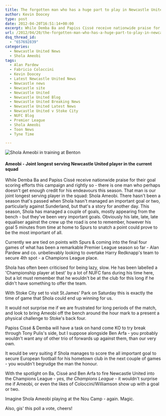 ```yaml
---
title: The forgotten man who has a huge part to play in Newcastle United’s Top 4 push
author: Kevin Doocey
type: post
date: 2012-04-20T16:51:14+00:00
excerpt: While Demba Ba and Papiss Cissé receive nationwide praise for their goal scoring efforts this campaign and rightly so – there is one man who perhaps doesn’t get enough credit..
url: /2012/04/20/the-forgotten-man-who-has-a-huge-part-to-play-in-newcastle-uniteds-top-4-push/
dsq_thread_id:
  - "657692839"
categories:
  - Newcastle United News
  - Shola Ameobi
tags:
  - Alan Pardew
  - Fabricio Coloccini
  - Kevin Doocey
  - Latest Newcastle United News
  - Newcastle news
  - Newcastle site
  - Newcastle United
  - Newcastle United Blog
  - Newcastle United Breaking News
  - Newcastle United Latest News
  - Newcastle United v Stoke City
  - NUFC Blog
  - Premier League
  - Shola Ameobi
  - Toon News
  - Tyne Time

---
```

![Shola Ameobi in training at Benton](https://www.tynetime.com/wp-content/uploads/2012/04/Shola-Ameobi-NUFC-2012.jpg "Shola-Ameobi-NUFC-2012")

#### Ameobi - Joint longest serving Newcastle United player in the current squad

While Demba Ba and Papiss Cissé receive nationwide praise for their goal scoring efforts this campaign and rightly so - there is one man who perhaps doesn't get enough credit for his endeavours this season. That man is our joint longest serving player in the squad: Shola Ameobi. There hasn't been a season that's passed when Shola hasn't managed an important goal or two, particularly against  Sunderland, but that's a story for another day. This season, Shola has managed a couple of goals, mostly appearing from the bench - but they've been very important goals. Obviously his late, late, late equaliser against the crew up the road is one to remember, however his goal 5 minutes from time at home to Spurs to snatch a point could prove to be the most important of all.

Currently we are tied on points with Spurs & coming into the final four games of what has been a remarkable Premier League season so far - Alan Pardew and co. unbelievably looking to overtake Harry Redknapp's team to secure 4th spot - a Champions League place.

Shola has often been criticised for being lazy, slow. He has been labelled a 'Championship player at best' by a lot of NUFC fans during his time here, but a lot must remember that he wouldn't be at the club for this long if he didn't have something to offer the team.

With Stoke City set to visit St.James' Park on Saturday this is exactly the time of game that Shola could end up winning for us.

It would not surprise me if we are frustrated for long periods of the match, and look to bring Ameobi off the bench around the hour mark to a present a physical challenge to Stoke's back four.

Papiss Cissé & Demba will have a task on hand come KO to try break through Tony Pulis's side, but I suppose alongside Ben Arfa - you probably wouldn't want any of other trio of forwards up against them, than our very own.

It would be very suiting if Shola manages to score the all important goal to secure European football for his hometown club in the next couple of games - you wouldn't begrudge the man the honour.

With the spotlight on Ba, Cissé and Ben Arfa to fire Newcastle United into the Champions League - _yes, the Champions League_ - it wouldn't surprise me if Ameobi, or even the likes of Coloccini/Williamson show up with a goal or two.

Imagine Shola Ameobi playing at the Nou Camp - again. Magic.

Also, gis' this poll a vote, cheers!

